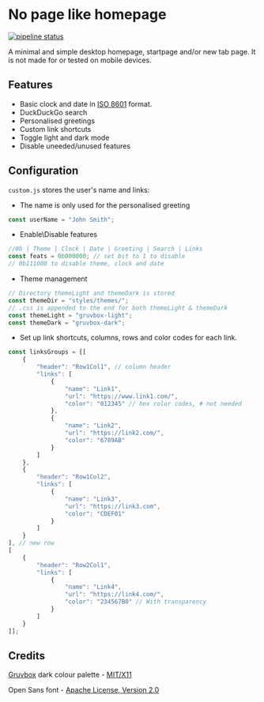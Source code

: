 # No page like homepage
 [![pipeline status](https://gitlab.com/calvinchd/no-page-like-homepage/badges/master/pipeline.svg)](https://gitlab.com/calvinchd/no-page-like-homepage/-/commits/master)
 
A minimal and simple desktop homepage, startpage and/or new tab page. It is not made for or tested on mobile devices.

## Features
- Basic clock and date in [ISO 8601](https://en.wikipedia.org/wiki/ISO_8601) format.
- DuckDuckGo search
- Personalised greetings
- Custom link shortcuts
- Toggle light and dark mode
- Disable uneeded/unused features

## Configuration
```custom.js``` stores the user's name and links:
- The name is only used for the personalised greeting
``` javascript
const userName = "John Smith";
```
- Enable\Disable features
``` javascript
//0b | Theme | Clock | Date | Greeting | Search | Links
const feats = 0b000000; // set bit to 1 to disable
// 0b111000 to disable theme, clock and date
```
- Theme management
``` javascript
// Directory themeLight and themeDark is stored
const themeDir = "styles/themes/";
// .css is appended to the end for both themeLight & themeDark
const themeLight = "gruvbox-light";
const themeDark = "gruvbox-dark";
```
- Set up link shortcuts, columns, rows and color codes for each link.
``` javascript
const linksGroups = [[
	{
		"header": "Row1Col1", // column header
		"links": [
			{
				"name": "Link1",
				"url": "https://www.link1.com/",
				"color": "012345" // hex color codes, # not needed
			},
			{
				"name": "Link2",
				"url": "https://link2.com/",
				"color": "6789AB"
			}
		]
	},
	{
		"header": "Row1Col2",
		"links": [
			{
				"name": "Link3",
				"url": "https://link3.com",
				"color": "CDEF01"
			}
		]
	}
], // new row
[
	{
		"header": "Row2Col1",
		"links": [
			{
				"name": "Link4",
				"url": "https://link4.com/",
				"color": "234567B0" // With transparency
			}
		]
	}
]];
```
## Credits
[Gruvbox](https://github.com/morhetz/gruvbox) dark colour palette - [MIT/X11](https://en.wikipedia.org/wiki/MIT_License)

Open Sans font - [Apache License, Version 2.0](http://www.apache.org/licenses/LICENSE-2.0)